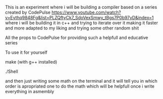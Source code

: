 This is an experiment where i will be building a compiler based on a series created by CodePulse
https://www.youtube.com/watch?v=Eythq9848Fg&list=PLZQftyCk7_SdoVexSmwy_tBgs7P0b97yD&index=1
where i will be building it in c++ and trying to iterate over it making it faster and more adapted to my liking and trying some other random shit

All the props to CodePulse for providing such a helpfull and educative series

To use it for yourself

make (with g++ installed)

./Shell

and then just writing some math on the terminal and it will tell you in which order is apropriated one to do the math which will be helpfull once i write everything in asmembly